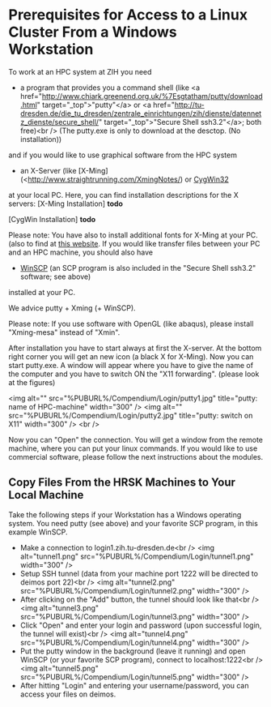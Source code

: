 # Prerequisites for Access to a Linux Cluster From a Windows Workstation

To work at an HPC system at ZIH you need

- a program that provides you a command shell (like \<a
    href="<http://www.chiark.greenend.org.uk/%7Esgtatham/putty/download.html>"
    target="\_top">"putty"\</a> or \<a
    href="<http://tu-dresden.de/die_tu_dresden/zentrale_einrichtungen/zih/dienste/datennetz_dienste/secure_shell/>"
    target="\_top">"Secure Shell ssh3.2"\</a>; both free)\<br /> (The
    putty.exe is only to download at the desctop. (No installation))

and if you would like to use graphical software from the HPC system

- an X-Server (like [X-Ming](<http://www.straightrunning.com/XmingNotes/)
  or [CygWin32](http://www.cygwin.com/cygwin/)

at your local PC. Here, you can find installation descriptions for the X
servers: [X-Ming Installation] **todo** 
<!--href="<https://doc.zih.tu-dresden.de/hpc-wiki/pub/Compendium/Login/install-Xming.pdf>"-->
[CygWin Installation] **todo**
<!--https://doc.zih.tu-dresden.de/hpc-wiki/pub/Compendium/Login/cygwin_doku_de.pdf-->
Please note: You have also to install additional fonts for X-Ming at your PC. (also to find at
[this website](http://www.straightrunning.com/XmingNotes/).
If you would like transfer files between your PC and an HPC machine, you should also have

- [WinSCP](http://winscp.net/eng/docs/lang:de>) (an SCP program is also included in the
  "Secure Shell ssh3.2" software; see above)

installed at your PC.

We advice putty + Xming (+ WinSCP).

Please note: If you use software with OpenGL (like abaqus), please install "Xming-mesa" instead of
"Xmin".

After installation you have to start always at first the X-server. At the bottom right corner you
will get an new icon (a black X for X-Ming).  Now you can start putty.exe. A window will appear
where you have to give the name of the computer and you have to switch ON the "X11 forwarding".
(please look at the figures)

\<img alt="" src="%PUBURL%/Compendium/Login/putty1.jpg" title="putty:
name of HPC-machine" width="300" /> \<img alt=""
src="%PUBURL%/Compendium/Login/putty2.jpg" title="putty: switch on X11"
width="300" /> \<br />

Now you can "Open" the connection. You will get a window from the remote
machine, where you can put your linux commands. If you would like to use
commercial software, please follow the next instructions about the
modules.

## Copy Files From the HRSK Machines to Your Local Machine

Take the following steps if your Workstation has a Windows operating
system. You need putty (see above) and your favorite SCP program, in
this example WinSCP.

- Make a connection to login1.zih.tu-dresden.de\<br /> \<img
  alt="tunnel1.png" src="%PUBURL%/Compendium/Login/tunnel1.png"
  width="300" />
- Setup SSH tunnel (data from your machine port 1222 will be directed
  to deimos port 22)\<br /> \<img alt="tunnel2.png"
  src="%PUBURL%/Compendium/Login/tunnel2.png" width="300" />
- After clicking on the "Add" button, the tunnel should look like
  that\<br /> \<img alt="tunnel3.png"
  src="%PUBURL%/Compendium/Login/tunnel3.png" width="300" />
- Click "Open" and enter your login and password (upon successful
  login, the tunnel will exist)\<br /> \<img alt="tunnel4.png"
  src="%PUBURL%/Compendium/Login/tunnel4.png" width="300" />
- Put the putty window in the background (leave it running) and open
  WinSCP (or your favorite SCP program), connect to localhost:1222\<br
  /> \<img alt="tunnel5.png"
  src="%PUBURL%/Compendium/Login/tunnel5.png" width="300" />
- After hitting "Login" and entering your username/password, you can
  access your files on deimos.

